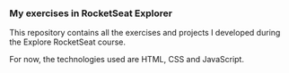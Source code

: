 ### My exercises in RocketSeat Explorer

This repository contains all the exercises and projects I developed during the Explore RocketSeat course.

For now, the technologies used are HTML, CSS and JavaScript.
 

